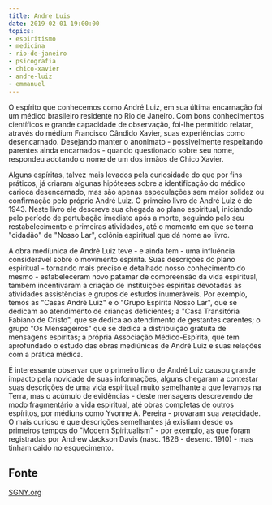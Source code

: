 ```yaml
---
title: Andre Luis
date: 2019-02-01 19:00:00
topics: 
- espiritismo
- medicina
- rio-de-janeiro
- psicografia
- chico-xavier
- andre-luiz
- emmanuel
---
```


O espírito que conhecemos como André Luiz, em sua última encarnação foi um
médico brasileiro residente no Rio de Janeiro. Com bons conhecimentos
científicos e grande capacidade de observação, foi-lhe permitido relatar,
através do médium Francisco Cândido Xavier, suas experiências como desencarnado.
Desejando manter o anonimato - possivelmente respeitando parentes ainda
encarnados - quando questionado sobre seu nome, respondeu adotando o nome de um
dos irmãos de Chico Xavier.

Alguns espíritas, talvez mais levados pela curiosidade do que por fins práticos,
já criaram algunas hipóteses sobre a identificação do médico carioca
desencarnado, mas são apenas especulações sem maior solidez ou confirmação pelo
próprio André Luiz. O primeiro livro de André Luiz é de 1943. Neste livro ele
descreve sua chegada ao plano espiritual, iniciando pelo período de pertubação
imediato após a morte, seguindo pelo seu restabelecimento e primeiras
atividades,  até o momento em que se torna "cidadão" de "Nosso Lar", colônia
espiritual que dá nome ao livro.

A obra medíunica de André Luiz teve - e ainda tem - uma influência considerável
sobre o movimento espírita. Suas descrições do plano espiritual - tornando mais
preciso e detalhado nosso conhecimento do mesmo - estabeleceram novo patamar de
compreensão da vida espiritual, também incentivaram a criação de instituições
espíritas devotadas as atividades assistências e grupos de estudos inumeráveis.
Por exemplo, temos as "Casas André Luiz" e o "Grupo Espírita Nosso Lar", que se
dedicam ao atendimento de crianças deficientes; a "Casa Transitória Fabiano de
Cristo", que se  dedica ao atendimento de gestantes carentes; o grupo "Os
Mensageiros" que se dedica a distribuição gratuita de mensagens espíritas; a
própria Associação Médico-Espírita, que tem aprofundado o estudo das obras
mediúnicas de André Luiz e suas relações com a prática médica.

É interessante observar que o primeiro livro de André Luiz causou grande impacto
pela novidade de suas informações, alguns chegaram a contestar suas descrições
de uma vida espiritual muito semelhante a que levamos na Terra, mas o acúmulo de
evidências - deste mensagens descrevendo de modo fragmentário a vida espiritual,
até obras completas de outros espíritos, por médiuns como Yvonne A. Pereira -
provaram sua veracidade. O mais curioso é que descrições semelhantes já existiam
desde os primeiros tempos do "Modern Spiritualism" - por exemplo, as que foram
registradas por Andrew Jackson Davis (nasc. 1826 - desenc. 1910) - mas tinham
caido no esquecimento.


## Fonte
[SGNY.org](//sgny.org)

